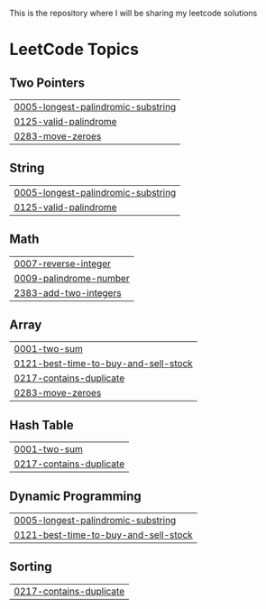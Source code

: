 This is the repository where I will be sharing my leetcode solutions

<!---LeetCode Topics Start-->
# LeetCode Topics
## Two Pointers
|  |
| ------- |
| [0005-longest-palindromic-substring](https://github.com/RohitKumar-tech/leetcode_problems/tree/master/0005-longest-palindromic-substring) |
| [0125-valid-palindrome](https://github.com/RohitKumar-tech/leetcode_problems/tree/master/0125-valid-palindrome) |
| [0283-move-zeroes](https://github.com/RohitKumar-tech/leetcode_problems/tree/master/0283-move-zeroes) |
## String
|  |
| ------- |
| [0005-longest-palindromic-substring](https://github.com/RohitKumar-tech/leetcode_problems/tree/master/0005-longest-palindromic-substring) |
| [0125-valid-palindrome](https://github.com/RohitKumar-tech/leetcode_problems/tree/master/0125-valid-palindrome) |
## Math
|  |
| ------- |
| [0007-reverse-integer](https://github.com/RohitKumar-tech/leetcode_problems/tree/master/0007-reverse-integer) |
| [0009-palindrome-number](https://github.com/RohitKumar-tech/leetcode_problems/tree/master/0009-palindrome-number) |
| [2383-add-two-integers](https://github.com/RohitKumar-tech/leetcode_problems/tree/master/2383-add-two-integers) |
## Array
|  |
| ------- |
| [0001-two-sum](https://github.com/RohitKumar-tech/leetcode_problems/tree/master/0001-two-sum) |
| [0121-best-time-to-buy-and-sell-stock](https://github.com/RohitKumar-tech/leetcode_problems/tree/master/0121-best-time-to-buy-and-sell-stock) |
| [0217-contains-duplicate](https://github.com/RohitKumar-tech/leetcode_problems/tree/master/0217-contains-duplicate) |
| [0283-move-zeroes](https://github.com/RohitKumar-tech/leetcode_problems/tree/master/0283-move-zeroes) |
## Hash Table
|  |
| ------- |
| [0001-two-sum](https://github.com/RohitKumar-tech/leetcode_problems/tree/master/0001-two-sum) |
| [0217-contains-duplicate](https://github.com/RohitKumar-tech/leetcode_problems/tree/master/0217-contains-duplicate) |
## Dynamic Programming
|  |
| ------- |
| [0005-longest-palindromic-substring](https://github.com/RohitKumar-tech/leetcode_problems/tree/master/0005-longest-palindromic-substring) |
| [0121-best-time-to-buy-and-sell-stock](https://github.com/RohitKumar-tech/leetcode_problems/tree/master/0121-best-time-to-buy-and-sell-stock) |
## Sorting
|  |
| ------- |
| [0217-contains-duplicate](https://github.com/RohitKumar-tech/leetcode_problems/tree/master/0217-contains-duplicate) |
<!---LeetCode Topics End-->